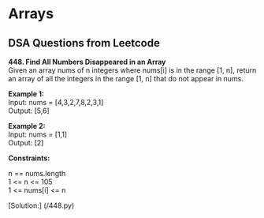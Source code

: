 # Arrays 
## DSA Questions from Leetcode

__448. Find All Numbers Disappeared in an Array__  
Given an array nums of n integers where nums[i] is in the range [1, n], return an array of all the integers in the range [1, n] that do not appear in nums.  

__Example 1:__  
Input: nums = [4,3,2,7,8,2,3,1]  
Output: [5,6]  

__Example 2:__  
Input: nums = [1,1]  
Output: [2]  

__Constraints:__

n == nums.length  
1 <= n <= 105  
1 <= nums[i] <= n  

[Solution:] (/448.py)